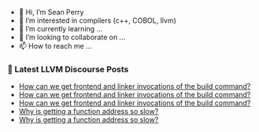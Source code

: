 - 👋 Hi, I’m Sean Perry
- 👀 I’m interested in compilers (c++, COBOL, llvm)
- 🌱 I’m currently learning ...
- 💞️ I’m looking to collaborate on ...
- 📫 How to reach me ...

<!---
s66perry/s66perry is a ✨ special ✨ repository because its `README.md` (this file) appears on your GitHub profile.
You can click the Preview link to take a look at your changes.
--->
### 📕 Latest LLVM Discourse Posts

<!-- DISCOURSE-LLVM:START -->
- [How can we get frontend and linker invocations of the build command?](https://discourse.llvm.org/t/how-can-we-get-frontend-and-linker-invocations-of-the-build-command/65784#post_6)
- [How can we get frontend and linker invocations of the build command?](https://discourse.llvm.org/t/how-can-we-get-frontend-and-linker-invocations-of-the-build-command/65784#post_5)
- [How can we get frontend and linker invocations of the build command?](https://discourse.llvm.org/t/how-can-we-get-frontend-and-linker-invocations-of-the-build-command/65784#post_4)
- [Why is getting a function address so slow?](https://discourse.llvm.org/t/why-is-getting-a-function-address-so-slow/65837#post_2)
- [Why is getting a function address so slow?](https://discourse.llvm.org/t/why-is-getting-a-function-address-so-slow/65837#post_1)
<!-- DISCOURSE-LLVM:END -->

